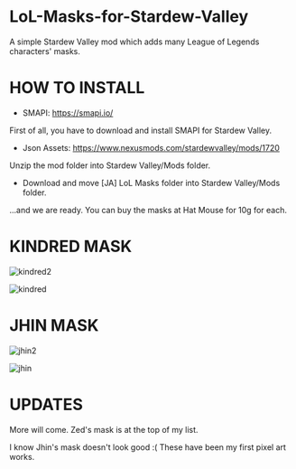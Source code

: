 # LoL-Masks-for-Stardew-Valley
A simple Stardew Valley mod which adds many League of Legends characters' masks.

# HOW TO INSTALL
- SMAPI: https://smapi.io/

First of all, you have to download and install SMAPI for Stardew Valley.
- Json Assets: https://www.nexusmods.com/stardewvalley/mods/1720

Unzip the mod folder into Stardew Valley/Mods folder.

- Download and move [JA] LoL Masks folder into Stardew Valley/Mods folder.

...and we are ready. You can buy the masks at Hat Mouse for 10g for each.

# KINDRED MASK

![kindred2](https://user-images.githubusercontent.com/69986916/151085398-df05754a-21fd-402e-a812-6ddaf32bd9b6.jpg)

![kindred](https://user-images.githubusercontent.com/69986916/151085411-a105469d-dc9b-47e2-9ea0-2b1c79f4270e.jpg)

# JHIN MASK

![jhin2](https://user-images.githubusercontent.com/69986916/151085430-9d36e997-ebb3-4c44-a507-cf4c3fc08425.jpg)

![jhin](https://user-images.githubusercontent.com/69986916/151085440-417b3d30-fbe4-4623-bbae-ecae2883e12e.jpg)

# UPDATES
More will come. Zed's mask is at the top of my list. 

I know Jhin's mask doesn't look good :( These have been my first pixel art works.
